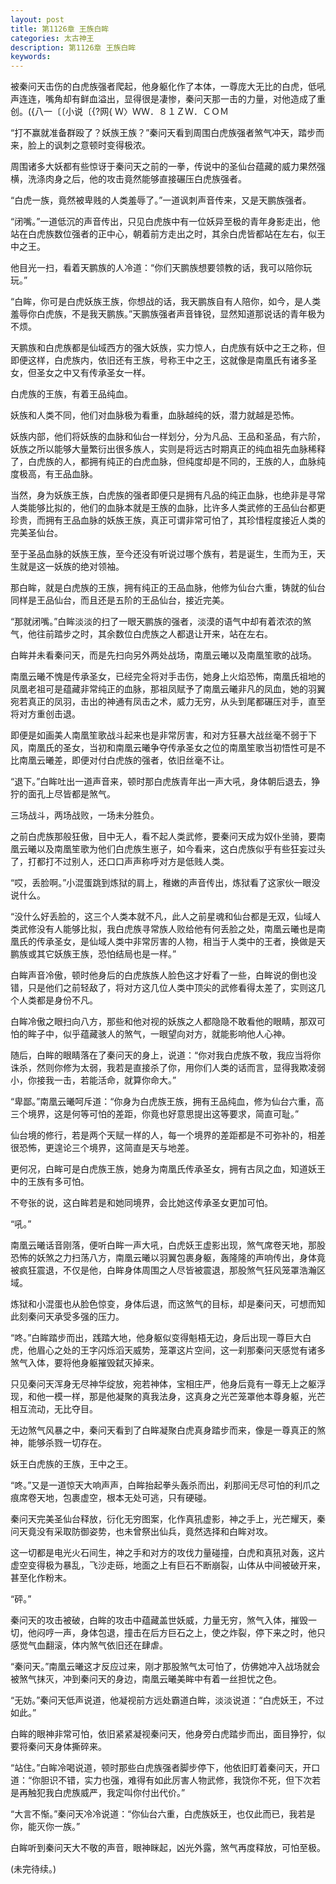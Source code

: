 ```yaml
---
layout: post
title: 第1126章 王族白眸
categories: 太古神王
description: 第1126章 王族白眸
keywords:
---
```


被秦问天击伤的白虎族强者爬起，他身躯化作了本体，一尊庞大无比的白虎，低吼声连连，嘴角却有鲜血溢出，显得很是凄惨，秦问天那一击的力量，对他造成了重创。({八一〔〔小说〔{?网{ Ｗ〉ＷＷ．８１ＺＷ．ＣＯＭ

“打不赢就准备群殴了？妖族王族？”秦问天看到周围白虎族强者煞气冲天，踏步而来，脸上的讽刺之意顿时变得极浓。

周围诸多大妖都有些惊讶于秦问天之前的一拳，传说中的圣仙台蕴藏的威力果然强横，洗涤肉身之后，他的攻击竟然能够直接碾压白虎族强者。

“白虎一族，竟然被卑贱的人类羞辱了。”一道讽刺声音传来，又是天鹏族强者。

“闭嘴。”一道低沉的声音传出，只见白虎族中有一位妖异至极的青年身影走出，他站在白虎族数位强者的正中心，朝着前方走出之时，其余白虎皆都站在左右，似王中之王。

他目光一扫，看着天鹏族的人冷道：“你们天鹏族想要领教的话，我可以陪你玩玩。”

“白眸，你可是白虎妖族王族，你想战的话，我天鹏族自有人陪你，如今，是人类羞辱你白虎族，不是我天鹏族。”天鹏族强者声音锋锐，显然知道那说话的青年极为不烦。

天鹏族和白虎族都是仙域西方的强大妖族，实力惊人，白虎族有妖中之王之称，但即便这样，白虎族内，依旧还有王族，号称王中之王，这就像是南凰氏有诸多圣女，但圣女之中又有传承圣女一样。

白虎族的王族，有着王品纯血。

妖族和人类不同，他们对血脉极为看重，血脉越纯的妖，潜力就越是恐怖。

妖族内部，他们将妖族的血脉和仙台一样划分，分为凡品、王品和圣品，有六阶，妖族之所以能够大量繁衍出很多族人，实则是将远古时期真正的纯血祖先血脉稀释了，白虎族的人，都拥有纯正的白虎血脉，但纯度却是不同的，王族的人，血脉纯度极高，有王品血脉。

当然，身为妖族王族，白虎族的强者即便只是拥有凡品的纯正血脉，也绝非是寻常人类能够比拟的，他们的血脉本就是王族的血脉，比许多人类武修的王品仙台都更珍贵，而拥有王品血脉的妖族王族，真正可谓非常可怕了，其珍惜程度接近人类的完美圣仙台。

至于圣品血脉的妖族王族，至今还没有听说过哪个族有，若是诞生，生而为王，天生就是这一妖族的绝对领袖。

那白眸，就是白虎族的王族，拥有纯正的王品血脉，他修为仙台六重，铸就的仙台同样是王品仙台，而且还是五阶的王品仙台，接近完美。

“那就闭嘴。”白眸淡淡的扫了一眼天鹏族的强者，淡漠的语气中却有着浓浓的煞气，他往前踏步之时，其余数位白虎族之人都退让开来，站在左右。

白眸并未看秦问天，而是先扫向另外两处战场，南凰云曦以及南凰笙歌的战场。

南凰云曦不愧是传承圣女，已经完全将对手击伤，她身上火焰恐怖，南凰氏祖地的凤凰老祖可是蕴藏非常纯正的血脉，那祖凤赋予了南凰云曦非凡的凤血，她的羽翼宛若真正的凤羽，击出的神通有凤击之术，威力无穷，从头到尾都碾压对手，直至将对方重创击退。

即便是如画美人南凰笙歌战斗起来也是非常厉害，和对方狂暴大战丝毫不弱于下风，南凰氏的圣女，当初和南凰云曦争夺传承圣女之位的南凰笙歌当初悟性可是不比南凰云曦差，即便对付白虎族的强者，依旧丝毫不让。

“退下。”白眸吐出一道声音来，顿时那白虎族青年出一声大吼，身体朝后退去，狰狞的面孔上尽皆都是煞气。

三场战斗，两场战败，一场未分胜负。

之前白虎族那般狂傲，目中无人，看不起人类武修，要秦问天成为奴仆坐骑，要南凰云曦以及南凰笙歌为他们白虎族生崽子，如今看来，这白虎族似乎有些狂妄过头了，打都打不过别人，还口口声声称呼对方是低贱人类。

“哎，丢脸啊。”小混蛋跳到炼狱的肩上，稚嫩的声音传出，炼狱看了这家伙一眼没说什么。

“没什么好丢脸的，这三个人类本就不凡，此人之前星魂和仙台都是无双，仙域人类武修没有人能够比拟，我白虎族寻常族人败给他有何丢脸之处，南凰云曦也是南凰氏的传承圣女，是仙域人类中非常厉害的人物，相当于人类中的王者，换做是天鹏族或其它妖族王族，恐怕结局也是一样。”

白眸声音冷傲，顿时他身后的白虎族族人脸色这才好看了一些，白眸说的倒也没错，只是他们之前轻敌了，将对方这几位人类中顶尖的武修看得太差了，实则这几个人类都是身份不凡。

白眸冷傲之眼扫向八方，那些和他对视的妖族之人都隐隐不敢看他的眼睛，那双可怕的眸子中，似乎蕴藏骇人的煞气，一眼望向对方，就能影响他人心神。

随后，白眸的眼睛落在了秦问天的身上，说道：“你对我白虎族不敬，我应当将你诛杀，然则你修为太弱，我若是直接杀了你，用你们人类的话而言，显得我欺凌弱小，你接我一击，若能活命，就算你命大。”

“卑鄙。”南凰云曦呵斥道：“你身为白虎族王族，拥有王品纯血，修为仙台六重，高三个境界，这是何等可怕的差距，你竟也好意思提出这等要求，简直可耻。”

仙台境的修行，若是两个天赋一样的人，每一个境界的差距都是不可弥补的，相差很恐怖，更遑论三个境界，这简直是天与地差。

更何况，白眸可是白虎族王族，她身为南凰氏传承圣女，拥有古凤之血，知道妖王中的王族有多可怕。

不夸张的说，这白眸若是和她同境界，会比她这传承圣女更加可怕。

“吼。”

南凰云曦话音刚落，便听白眸一声大吼，白虎妖王虚影出现，煞气席卷天地，那股恐怖的妖煞之力扫荡八方，南凰云曦以羽翼包裹身躯，轰隆隆的声响传出，身体竟被疯狂震退，不仅是他，白眸身体周围之人尽皆被震退，那股煞气狂风笼罩浩瀚区域。

炼狱和小混蛋也从脸色惊变，身体后退，而这煞气的目标，却是秦问天，可想而知此刻秦问天承受多强的压力。

“咚。”白眸踏步而出，践踏大地，他身躯似变得魁梧无边，身后出现一尊巨大白虎，他眉心之处的王字闪烁滔天威势，笼罩这片空间，这一刹那秦问天感觉有诸多煞气入体，要将他身躯摧毁弑灭掉来。

只见秦问天浑身无尽神华绽放，宛若神体，宝相庄严，他身后竟有一尊无上之躯浮现，和他一模一样，那是他凝聚的真我法身，这真身之光芒笼罩他本尊身躯，光芒相互流动，无比夺目。

无边煞气风暴之中，秦问天看到了白眸凝聚白虎真身踏步而来，像是一尊真正的煞神，能够杀戮一切存在。

妖王白虎族的王族，王中之王。

“咚。”又是一道惊天大响声声，白眸抬起拳头轰杀而出，刹那间无尽可怕的利爪之痕席卷天地，包裹虚空，根本无处可逃，只有硬碰。

秦问天完美圣仙台释放，衍化无穷图案，化作真犼虚影，神之手上，光芒耀天，秦问天竟没有采取防御姿势，也未曾祭出仙兵，竟然选择和白眸对攻。

这一切都是电光火石间生，神之手和对方的攻伐力量碰撞，白虎和真犼对轰，这片虚空变得极为暴乱，飞沙走砾，地面之上有巨石不断崩裂，山体从中间被破开来，甚至化作粉末。

“砰。”

秦问天的攻击被破，白眸的攻击中蕴藏盖世妖威，力量无穷，煞气入体，摧毁一切，他闷哼一声，身体包退，撞击在后方巨石之上，使之炸裂，停下来之时，他只感觉气血翻滚，体内煞气依旧还在肆虐。

“秦问天。”南凰云曦这才反应过来，刚才那股煞气太可怕了，仿佛她冲入战场就会被煞气抹灭，冲到秦问天的身边，南凰云曦美眸中有着一丝担忧之色。

“无妨。”秦问天低声说道，他凝视前方远处霸道白眸，淡淡说道：“白虎妖王，不过如此。”

白眸的眼神非常可怕，依旧紧紧凝视秦问天，他身旁白虎踏步而出，面目狰狞，似要将秦问天身体撕碎来。

“站住。”白眸冷喝说道，顿时那些白虎族强者脚步停下，他依旧盯着秦问天，开口道：“你胆识不错，实力也强，难得有如此厉害人物武修，我饶你不死，但下次若是再触犯我白虎族威严，我定叫你付出代价。”

“大言不惭。”秦问天冷冷说道：“你仙台六重，白虎族妖王，也仅此而已，我若是你，能灭你一族。”

白眸听到秦问天大不敬的声音，眼神眯起，凶光外露，煞气再度释放，可怕至极。

(未完待续。)
